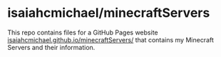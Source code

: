 # isaiahcmichael/minecraftServers
This repo contains files for a GitHub Pages website [isaiahcmichael.github.io/minecraftServers/](isaiahcmichael.github.io/minecraftServers/) that contains my Minecraft Servers and their information.

